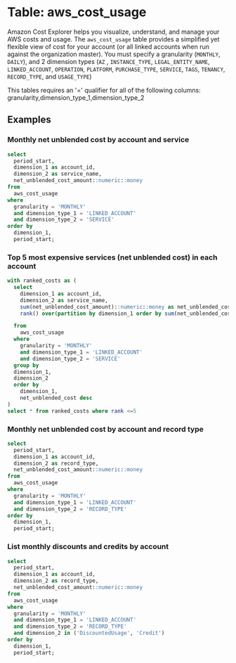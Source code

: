 # Table: aws_cost_usage

Amazon Cost Explorer helps you visualize, understand, and manage your AWS costs and usage.  The `aws_cost_usage` table provides a simplified yet flexible view of cost for your account (or all linked accounts when run against the organization master).  You must specify a granularity (`MONTHLY`, `DAILY`), and 2 dimension types (`AZ` , `INSTANCE_TYPE`, `LEGAL_ENTITY_NAME`, `LINKED_ACCOUNT`, `OPERATION`, `PLATFORM`, `PURCHASE_TYPE`, `SERVICE`, `TAGS`, `TENANCY`, `RECORD_TYPE`, and `USAGE_TYPE`)

This tables requires an '=' qualifier for all of the following columns: granularity,dimension_type_1,dimension_type_2


## Examples

### Monthly net unblended cost by account and service
```sql
select 
  period_start,
  dimension_1 as account_id,
  dimension_2 as service_name,
  net_unblended_cost_amount::numeric::money
from 
  aws_cost_usage 
where 
  granularity = 'MONTHLY'
  and dimension_type_1 = 'LINKED_ACCOUNT'
  and dimension_type_2 = 'SERVICE'
order by
  dimension_1,
  period_start;
```

### Top 5 most expensive services (net unblended cost) in each account
```sql
with ranked_costs as (
  select 
    dimension_1 as account_id,
    dimension_2 as service_name,
    sum(net_unblended_cost_amount)::numeric::money as net_unblended_cost,
    rank() over(partition by dimension_1 order by sum(net_unblended_cost_amount) desc)

  from 
    aws_cost_usage 
  where 
    granularity = 'MONTHLY'
    and dimension_type_1 = 'LINKED_ACCOUNT'
    and dimension_type_2 = 'SERVICE'
  group by
  dimension_1,
  dimension_2
  order by
    dimension_1,
    net_unblended_cost desc
)
select * from ranked_costs where rank <=5
```


### Monthly net unblended cost by account and record type

```sql
select 
  period_start,
  dimension_1 as account_id,
  dimension_2 as record_type,
  net_unblended_cost_amount::numeric::money
from 
  aws_cost_usage 
where 
  granularity = 'MONTHLY'
  and dimension_type_1 = 'LINKED_ACCOUNT'
  and dimension_type_2 = 'RECORD_TYPE'
order by
  dimension_1,
  period_start;
```



### List monthly discounts and credits by account 

```sql
select 
  period_start,
  dimension_1 as account_id,
  dimension_2 as record_type,
  net_unblended_cost_amount::numeric::money
from 
  aws_cost_usage 
where 
  granularity = 'MONTHLY'
  and dimension_type_1 = 'LINKED_ACCOUNT'
  and dimension_type_2 = 'RECORD_TYPE'
  and dimension_2 in ('DiscountedUsage', 'Credit')
order by
  dimension_1,
  period_start;
```
